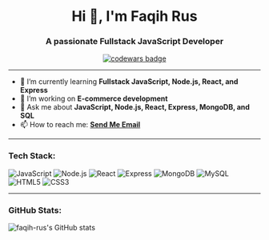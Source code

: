 <h1 align="center">Hi 👋, I'm Faqih Rus</h1>
<h3 align="center">A passionate Fullstack JavaScript Developer</h3>

<p align="center">
  <a href="https://www.codewars.com/users/faqih-rus"><img src="https://www.codewars.com/users/faqih-rus/badges/large" alt="codewars badge"></a>
</p>

---

- 🌱 I’m currently learning **Fullstack JavaScript, Node.js, React, and Express**
- 🔭 I’m working on **E-commerce development**
- 💬 Ask me about **JavaScript, Node.js, React, Express, MongoDB, and SQL**
- 📫 How to reach me: **[Send Me Email](mailto:faqihsetiawan17@gmail.com)**

---

### Tech Stack:

<p align="left">
  <img src="https://img.shields.io/badge/JavaScript-F7DF1E?style=for-the-badge&logo=javascript&logoColor=black" alt="JavaScript"/>
  <img src="https://img.shields.io/badge/Node.js-339933?style=for-the-badge&logo=nodedotjs&logoColor=white" alt="Node.js"/>
  <img src="https://img.shields.io/badge/React-61DAFB?style=for-the-badge&logo=react&logoColor=black" alt="React"/>
  <img src="https://img.shields.io/badge/Express.js-404D59?style=for-the-badge" alt="Express"/>
  <img src="https://img.shields.io/badge/MongoDB-4EA94B?style=for-the-badge&logo=mongodb&logoColor=white" alt="MongoDB"/>
  <img src="https://img.shields.io/badge/MySQL-4479A1?style=for-the-badge&logo=mysql&logoColor=white" alt="MySQL"/>
  <img src="https://img.shields.io/badge/HTML5-E34F26?style=for-the-badge&logo=html5&logoColor=white" alt="HTML5"/>
  <img src="https://img.shields.io/badge/CSS3-1572B6?style=for-the-badge&logo=css3&logoColor=white" alt="CSS3"/>
</p>

---

### GitHub Stats:

<p align="left">
  <img src="https://github-readme-stats.vercel.app/api?username=faqih-rus&show_icons=true&theme=tokyonight" alt="faqih-rus's GitHub stats"/>
</p>
